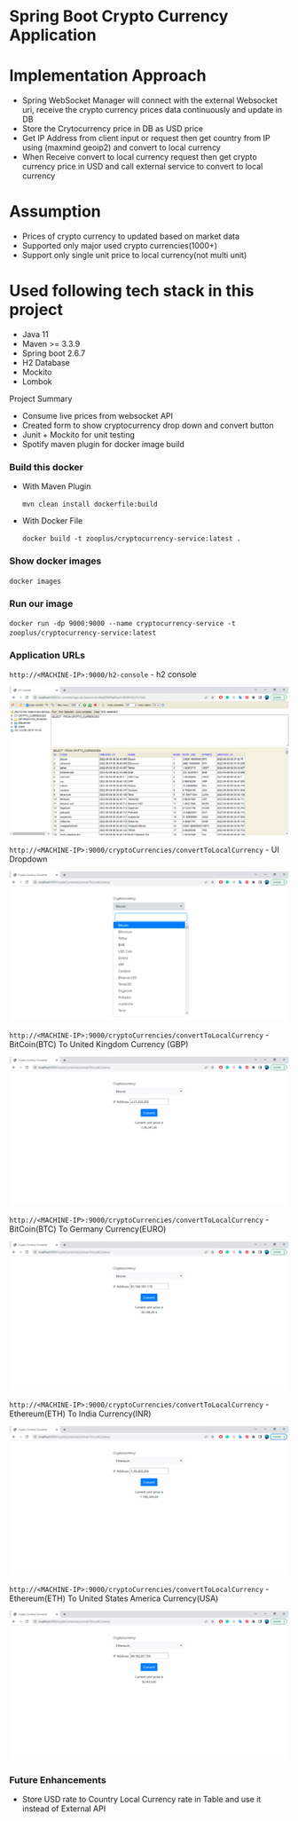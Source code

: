 # Spring Boot Crypto Currency Application

# Implementation Approach

 * Spring WebSocket Manager will connect with the external Websocket uri, receive the crypto currency prices data continuously and update in DB
 * Store the Crytocurrency price in DB as USD price
 * Get IP Address from client input or request then get country from IP using (maxmind geoip2) and convert to local currency
 * When Receive convert to local currency request then get crypto currency price in USD and call external service to convert to local currency

# Assumption
 *  Prices of crypto currency to updated based on market data
 *  Supported only major used crypto currencies(1000+)
 *  Support only single unit price to local currency(not multi unit)
 
# Used following tech stack in this project
   * Java 11
   * Maven >= 3.3.9
   * Spring boot 2.6.7
   * H2 Database
   * Mockito
   * Lombok 
 
Project Summary
   * Consume live prices from websocket API
   * Created form to show cryptocurrency drop down and convert button
   * Junit + Mockito for unit testing
   * Spotify maven plugin for docker image build
    
### Build this docker
  * With Maven Plugin
  
       `mvn clean install dockerfile:build`
  * With Docker File

      `docker build -t zooplus/cryptocurrency-service:latest .`

### Show docker images
`docker images`

### Run our image
`docker run -dp 9000:9000 --name cryptocurrency-service -t zooplus/cryptocurrency-service:latest`

### Application URLs

   `http://<MACHINE-IP>:9000/h2-console` - h2 console
   
   ![alt text](/sample-results/H2-Console.png)
   
   `http://<MACHINE-IP>:9000/cryptoCurrencies/convertToLocalCurrency` - UI Dropdown
   
   ![alt text](/sample-results/CryptoCurrency_Dropdown.png)
   
   `http://<MACHINE-IP>:9000/cryptoCurrencies/convertToLocalCurrency` - BitCoin(BTC) To United Kingdom Currency (GBP)
   
   ![alt text](/sample-results/BTC_UK.png)
   
   `http://<MACHINE-IP>:9000/cryptoCurrencies/convertToLocalCurrency` - BitCoin(BTC) To Germany Currency(EURO)
      
   ![alt text](/sample-results/BTC_DE.png)
   
   `http://<MACHINE-IP>:9000/cryptoCurrencies/convertToLocalCurrency` - Ethereum(ETH) To India Currency(INR)
      
   ![alt text](/sample-results/ETH_IN.png)   

   `http://<MACHINE-IP>:9000/cryptoCurrencies/convertToLocalCurrency` - Ethereum(ETH) To United States America Currency(USA)
      
   ![alt text](/sample-results/ETH_US.png)   
   
### Future Enhancements
  * Store USD rate to Country Local Currency rate in Table and use it instead of External API
